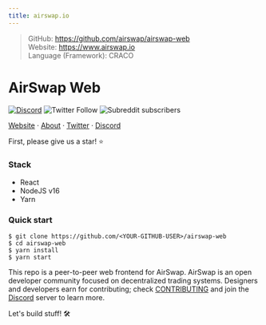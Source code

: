 ```yaml
---
title: airswap.io
---
```


> GitHub: https://github.com/airswap/airswap-web <br/>
> Website: https://www.airswap.io <br/>
> Language (Framework): CRACO

# AirSwap Web

[![Discord](https://img.shields.io/discord/590643190281928738.svg)](https://chat.airswap.io) ![Twitter Follow](https://img.shields.io/twitter/follow/airswap?style=social) ![Subreddit subscribers](https://img.shields.io/reddit/subreddit-subscribers/AirSwap?style=social)

[Website](https://www.airswap.io/) · [About](https://about.airswap.io/) · [Twitter](https://twitter.com/airswap) · [Discord](https://chat.airswap.io/)

First, please give us a star! ⭐️

### Stack

- React
- NodeJS v16
- Yarn

### Quick start

```
$ git clone https://github.com/<YOUR-GITHUB-USER>/airswap-web
$ cd airswap-web
$ yarn install
$ yarn start
```

This repo is a peer-to-peer web frontend for AirSwap. AirSwap is an open developer community focused on decentralized trading systems. Designers and developers earn for contributing; check [CONTRIBUTING](https://github.com/airswap/airswap-web/blob/develop/CONTRIBUTING.md) and join the [Discord](https://chat.airswap.io/) server to learn more.

Let's build stuff! 🛠️